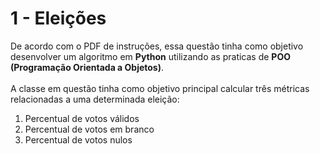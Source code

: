 # 1 - Eleições
De acordo com o PDF de instruções, essa questão tinha como objetivo desenvolver um algoritmo em **Python** utilizando as praticas de **POO (Programação Orientada a Objetos)**.
<br>
<br>
A classe em questão tinha como objetivo principal calcular três métricas relacionadas a uma determinada eleição:

 1. Percentual de votos válidos
 2. Percentual de votos em branco
 3. Percentual de votos nulos
<br>

